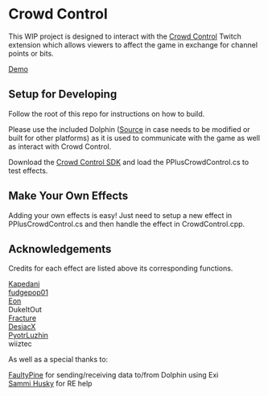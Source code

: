 # Crowd Control

This WIP project is designed to interact with the [Crowd Control](https://crowdcontrol.live/) Twitch extension which allows 
viewers to affect the game in exchange for channel points or bits.

[Demo](https://streamable.com/6mkjce)

## Setup for Developing

Follow the root of this repo for instructions on how to build.

Please use the included Dolphin ([Source](https://github.com/ilazoja/dolphin/tree/crowd-control) in case needs to be modified or built for
other platforms) as it is used to communicate with the game as well as interact with Crowd Control.

Download the [Crowd Control SDK](https://forum.warp.world/t/how-to-setup-and-use-the-crowd-control-sdk/5121) and 
load the PPlusCrowdControl.cs to test effects.

## Make Your Own Effects

Adding your own effects is easy! Just need to setup a new effect in PPlusCrowdControl.cs and then handle the effect
in CrowdControl.cpp.

## Acknowledgements

Credits for each effect are listed above its corresponding functions.

[Kapedani](https://twitter.com/kapadanii)  
[fudgepop01](https://github.com/fudgepop01)  
[Eon](https://twitter.com/Eon_TAS/)  
DukeItOut  
[Fracture](https://github.com/Fracture17/)  
[DesiacX](https://github.com/DesiacX)  
[PyotrLuzhin](https://www.youtube.com/c/%D0%9F%D0%B5%D1%82%D1%80%D0%9B%D1%83%D0%B6%D0%B8%D0%BD64)  
wiiztec

As well as a special thanks to:

[FaultyPine](https://github.com/FaultyPine/) for sending/receiving data to/from Dolphin using Exi  
[Sammi Husky](https://github.com/Sammi-Husky) for RE help

